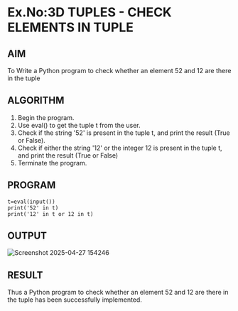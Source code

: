 # Ex.No:3D TUPLES - CHECK ELEMENTS IN TUPLE

## AIM  
To Write a Python program to check whether an element  52 and 12 are there in the tuple
## ALGORITHM

1. Begin the program.
2. Use eval() to get the tuple t from the user.
3. Check if the string '52' is present in the tuple t, and print the result (True or False).
4. Check if either the string '12' or the integer 12 is present in the tuple t, and print the result (True or False)
5. Terminate the program.
## PROGRAM
```
t=eval(input())
print('52' in t)
print('12' in t or 12 in t)
```
## OUTPUT
![Screenshot 2025-04-27 154246](https://github.com/user-attachments/assets/b1b307db-25a9-43e9-bb75-0cf04df9eeca)

## RESULT
Thus a Python program to check whether an element  52 and 12 are there in the tuple has been successfully implemented.
